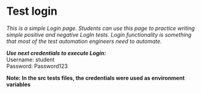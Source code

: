 # Test login
*This is a simple Login page. Students can use this page to practice writing simple positive and negative LogIn tests. Login functionality is something that most of the test automation engineers need to automate.*  

***Use next credentials to execute Login:***  
Username: student  
Password: Password123

**Note: In the src tests files, the credentials were used as environment variables**